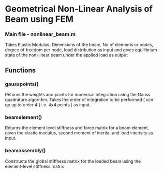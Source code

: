 # Geometrical Non-Linear Analysis of Beam using FEM
### Main file - nonlinear_beam.m 
Takes Elastic Modulus, Dimensions of the beam, No of elements or nodes, degree of freedom per node, load distribution as input and gives equilibrium state of the non-linear beam under the applied load as output

## Functions 
### gausspoints()
Returns the weights and points for numerical integration using the Gauss quadrature algorithm. Takes the order of integration to be performed ( can go up to order 4 ( i.e. 4x4 points ) as input.

### beamelement()
Returns the element level stiffness and force matrix for a beam element, given the elastic modulus, second moment of inertia, and load intensity as input.

### beamassembly() 
Constructs the global stiffness matrix for the loaded beam using the element-level stiffness matrix 


